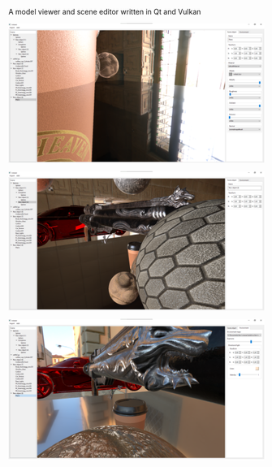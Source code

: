 A model viewer and scene editor written in Qt and Vulkan

![Alt text](images/1.png?raw=true)

![Alt text](images/2.png?raw=true)

![Alt text](images/3.png?raw=true)